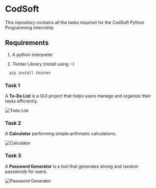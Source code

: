 
# CodSoft

This repository contains all the tasks required for the CodSoft Python Programming Internship



## Requirements

1. A python interpreter

2. Tkinter Library (install using :-)

```cmd
  pip install tkinter
```

### Task 1

A **To-Do List** is a GUI project that helps users manage and organize their tasks efficiently.

![Todo List](https://drive.google.com/file/d/1M__y7wyREY_iaW4esZZ1MxGzd61pkKAS/view?usp=drive_link)

### Task 2

A **Calculator** performing simple arithmetic calculations.

![Calculator](https://docs.google.com/document/d/1lxph783hjBRRpeuNZSWQh32qifo3yIsPrEg5TOSUej0/edit?usp=sharing)

### Task 3

A **Password Generator** is a tool that generates strong and random passwords for users.

![Password Generator](https://drive.google.com/file/d/1MEpXR1ECTdnXLMqkWhLf7Ob5MEERWQqM/view?usp=drive_link)
